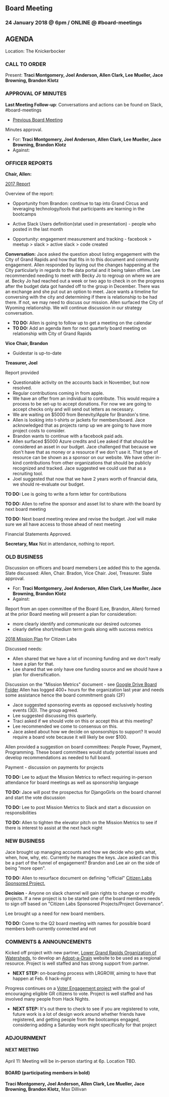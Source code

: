 ## Board Meeting
### 24 January 2018 @ 6pm / ONLINE @ #board-meetings

## AGENDA

Location: The Knickerbocker

### CALL TO ORDER
Present: **Traci Montgomery, Joel Anderson, Allen Clark, Lee Mueller, Jace Browning, Brandon Klotz**

### APPROVAL OF MINUTES
**Last Meeting Follow-up**: Conversations and actions can be found on Slack, #board-meetings
 - [Previous Board Meeting](https://github.com/citizenlabsgr/community/blob/main/governance/bd_minutes/2017-10-10.md)

Minutes approval.
- For: **Traci Montgomery, Joel Anderson, Allen Clark, Lee Mueller, Jace Browning, Brandon Klotz**
- Against:
### OFFICER REPORTS

**Chair, Allen:**

[2017 Report](https://docs.google.com/presentation/d/1trdaqvTuPtLvHXc-Cji_W7S0olyV1bRJ4QV6iTU9tsA/edit?usp=sharing)

  Overview of the report:

  - Opportunity from Brandon: continue to tap into Grand Circus and leveraging technology/tools that participants are learning in the bootcamps

  - Active Slack Users definition(stat used in presentation) - people who posted in the last month
  - Opportunity: engagement measurement and tracking - facebook > meetup > slack > active slack > code created

  **Conversation:** Jace asked the question about listing engagement with the City of Grand Rapids and how that fits in to this document and community engagement. Allen responded by laying out the changes happening at the City particularly in regards to the data portal and it being taken offline. Lee recommended needing to meet with Becky Jo to regroup on where we are at. Becky Jo had reached out a week or two ago to check in on the progress after the budget data got handed off to the group in December. There was an exchange and she put out an option to meet. Jace wants a timeline for conversing with the city and determining if there is relationship to be had there. If not, we may need to discuss our mission. Allen surfaced the City of Wyoming relationship. We will continue discussion in our strategy conversation.

  - **TO DO:** Allen is going to follow up to get a meeting on the calendar
  - **TO DO:** Add an agenda item for next quarterly board meeting on relationship with City of Grand Rapids

**Vice Chair, Brandon**

- Guidestar is up-to-date

**Treasurer, Joel**

Report provided

- Questionable activity on the accounts back in November, but now resolved.
- Regular contributions coming in from apple.
- We have an offer from an individual to contribute. This would require a process to be set-up to accept donations. For now we are going to accept checks only and will send out letters as necessary.
- We are waiting on $5000 from Benevity/Apple for Brandon's time.
- Allen is looking into t-shirts or jackets for members/board. Jace acknowledged that as projects ramp up we are going to have more project costs to consider.
- Brandon wants to continue with a facebook paid ads.
- Allen surfaced $5000 Azure credits and Lee asked if that should be considered an asset in our budget. Jace challenged that because we don't have that as money or a resource if we don't use it. That type of resource can be shown as a sponsor on our website. We have other in-kind contributions from other organizations that should be publicly recognized and tracked. Jace suggested we could use that as a recruiting tool.
- Joel suggested that now that we have 2 years worth of financial data, we should re-evaluate our budget.

**TO DO:** Lee is going to write a form letter for contributions

**TO DO:** Allen to refine the sponsor and asset list to share with the board by next board meeting

**TO DO:** Next board meeting review and revise the budget. Joel will make sure we all have access to those ahead of next meeting

Financial Statements Approved.

**Secretary, Max**
Not in attendance, nothing to report.

### OLD BUSINESS

Discussion on officers and board memebers
Lee added this to the agenda.
Slate discussed: Allen, Chair. Bradon, Vice Chair. Joel, Treasurer.
Slate approval.
- For: **Traci Montgomery, Joel Anderson, Allen Clark, Lee Mueller, Jace Browning, Brandon Klotz**
- Against:

Report from an open committee of the Board (Lee, Brandon, Allen) formed at the prior Board meeting will present a plan for consideration:
- more clearly identify and communicate our desired outcomes
- clearly define short/medium term goals along with success metrics

[2018 Mission Plan](https://docs.google.com/presentation/d/1pZSqHW2rNANWistD-84avu01Xn-OGTOURkPnf19arFE/edit?usp=sharing) for Citizen Labs

Discussed needs:
- Allen shared that we have a lot of incoming funding and we don't really have a plan for that.
- Lee shared that we only have one funding source and we should have a plan for diversification.

Discussion on the "Mission Metrics" document - see [Google Drive Board Folder](https://docs.google.com/spreadsheets/d/1Tzme6WZeo0oJ-iRoUB4Pr8DhoMGiBHZNyeV0Pr0l98I/edit?usp=sharing)
Allen has logged 400+ hours for the organization last year and needs some assistance hence the board commitment goals (2F)

- Jace suggested sponsoring events as opposed exclusively hosting events (3D). The group agreed.
- Lee suggested discussing this quarterly.
- Traci asked if we should vote on this or accept this at this meeting?
- Lee recommended we come to consensus on this.
- Jace asked about how we decide on sponsorships to support? It would require a board vote because it will likely be over $100.

Allen provided a suggestion on board committees: People Power, Payment, Programming. These board committees would study potential issues and develop recommendations as needed to full board.

Payment - discussion on payments for projects

**TO DO:** Lee to adjust the Mission Metrics to reflect requiring in-person attendance for board meetings as well as sponsorship language

**TO DO:** Jace will post the prospectus for DjangoGirls on the board channel and start the vote discussion

**TO DO:** Lee to post Mission Metrics to Slack and start a discussion on responsibilities

**TO DO:** Allen to tighten the elevator pitch on the Mission Metrics to see if there is interest to assist at the next hack night

### NEW BUSINESS

Jace brought up managing accounts and how we decide who gets what, when, how, why, etc. Currently he manages the keys. Jace asked can this be a part of the funnel of engagement? Brandon and Lee air on the side of being "more open".

**TO DO:** Allen to resurface document on defining "official" [Citizen Labs Sponsored Project.](https://docs.google.com/document/d/1T5XhNmwdYvoqPLsxI8JUa19B4QVkqsksiCq1l15S_Mg/edit?usp=sharing)

**Decision** - Anyone on slack channel will gain rights to change or modify projects. If a new project is to be started one of the board members needs to sign off based on "Citizen Labs Sponsored Projects/Project Governance".

Lee brought up a need for new board members.

**TO DO:** Come to the Q2 board meeting with names for possible board members both currently connected and not

### COMMENTS & ANNOUNCEMENTS

Kicked off project with new partner, [Lower Grand Rapids Organization of Watersheds](https://www.lgrow.org), to develop an [Adopt-a-Drain](https://github.com/citizenlabsgr/adopt-a-drain) website to be used as a regional resource. Project is well staffed and has strong support from partner.

- **NEXT STEP:** on-boarding process with LRGROW, aiming to have that happen at Feb. 6 hack-night

Progress continues on a [Voter Engagement project](https://github.com/citizenlabsgr/voter-engagement) with the goal of encouraging eligible GR citizens to vote. Project is well staffed and has involved many people from Hack Nights.

- **NEXT STEP:** It's out there to check to see if you are registered to vote, future work is a lot of design work around whether friends have registered, and getting people from the bootcamps engaged, considering adding a Saturday work night specifically for that project

### ADJOURNMENT

#### NEXT MEETING
April 11: Meeting will be in-person starting at 6p. Location TBD.

#### BOARD (participating members in bold)
**Traci Montgomery, Joel Anderson, Allen Clark, Lee Mueller, Jace Browning, Brandon Klotz,** Max Dillivan
